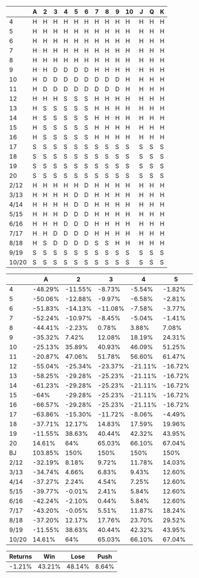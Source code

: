 |       | A   | 2   | 3   | 4   | 5   | 6   | 7   | 8   | 9   | 10  | J   | Q   | K   |
| ----- | --- | --- | --- | --- | --- | --- | --- | --- | --- | --- | --- | --- | --- |
| 4     | H   | H   | H   | H   | H   | H   | H   | H   | H   | H   | H   | H   | H   |
| 5     | H   | H   | H   | H   | H   | H   | H   | H   | H   | H   | H   | H   | H   |
| 6     | H   | H   | H   | H   | H   | H   | H   | H   | H   | H   | H   | H   | H   |
| 7     | H   | H   | H   | H   | H   | H   | H   | H   | H   | H   | H   | H   | H   |
| 8     | H   | H   | H   | H   | H   | H   | H   | H   | H   | H   | H   | H   | H   |
| 9     | H   | H   | D   | D   | D   | D   | H   | H   | H   | H   | H   | H   | H   |
| 10    | H   | D   | D   | D   | D   | D   | D   | D   | D   | H   | H   | H   | H   |
| 11    | H   | D   | D   | D   | D   | D   | D   | D   | D   | H   | H   | H   | H   |
| 12    | H   | H   | H   | S   | S   | S   | H   | H   | H   | H   | H   | H   | H   |
| 13    | H   | S   | S   | S   | S   | S   | H   | H   | H   | H   | H   | H   | H   |
| 14    | H   | S   | S   | S   | S   | S   | H   | H   | H   | H   | H   | H   | H   |
| 15    | H   | S   | S   | S   | S   | S   | H   | H   | H   | H   | H   | H   | H   |
| 16    | H   | S   | S   | S   | S   | S   | H   | H   | H   | H   | H   | H   | H   |
| 17    | S   | S   | S   | S   | S   | S   | S   | S   | S   | S   | S   | S   | S   |
| 18    | S   | S   | S   | S   | S   | S   | S   | S   | S   | S   | S   | S   | S   |
| 19    | S   | S   | S   | S   | S   | S   | S   | S   | S   | S   | S   | S   | S   |
| 20    | S   | S   | S   | S   | S   | S   | S   | S   | S   | S   | S   | S   | S   |
| 2/12  | H   | H   | H   | H   | H   | D   | H   | H   | H   | H   | H   | H   | H   |
| 3/13  | H   | H   | H   | H   | D   | D   | H   | H   | H   | H   | H   | H   | H   |
| 4/14  | H   | H   | H   | H   | D   | D   | H   | H   | H   | H   | H   | H   | H   |
| 5/15  | H   | H   | H   | D   | D   | D   | H   | H   | H   | H   | H   | H   | H   |
| 6/16  | H   | H   | H   | D   | D   | D   | H   | H   | H   | H   | H   | H   | H   |
| 7/17  | H   | H   | D   | D   | D   | D   | H   | H   | H   | H   | H   | H   | H   |
| 8/18  | H   | S   | D   | D   | D   | D   | S   | S   | H   | H   | H   | H   | H   |
| 9/19  | S   | S   | S   | S   | S   | S   | S   | S   | S   | S   | S   | S   | S   |
| 10/20 | S   | S   | S   | S   | S   | S   | S   | S   | S   | S   | S   | S   | S   |

|       | A       | 2       | 3       | 4       | 5       | 6       | 7       | 8       | 9       | 10      | J       | Q       | K       |
| ----- | ------- | ------- | ------- | ------- | ------- | ------- | ------- | ------- | ------- | ------- | ------- | ------- | ------- |
| 4     | -48.29% | -11.55% | -8.73%  | -5.54%  | -1.82%  | 0.51%   | -10.02% | -17.01% | -24.94% | -34.39% | -34.39% | -34.39% | -34.39% |
| 5     | -50.06% | -12.88% | -9.97%  | -6.58%  | -2.81%  | -0.55%  | -13.06% | -19.81% | -27.48% | -36.62% | -36.62% | -36.62% | -36.62% |
| 6     | -51.83% | -14.13% | -11.08% | -7.58%  | -3.77%  | -1.59%  | -16.23% | -22.66% | -30.03% | -38.87% | -38.87% | -38.87% | -38.87% |
| 7     | -52.24% | -10.97% | -8.45%  | -5.04%  | -1.41%  | 1.92%   | -7.85%  | -21.93% | -29.25% | -37.14% | -37.14% | -37.14% | -37.14% |
| 8     | -44.41% | -2.23%  | 0.78%   | 3.88%   | 7.08%   | 11.50%  | 7.29%   | -6.83%  | -21.70% | -30.71% | -30.71% | -30.71% | -30.71% |
| 9     | -35.32% | 7.42%   | 12.08%  | 18.19%  | 24.31%  | 31.71%  | 16.72%  | 9.42%   | -5.56%  | -21.81% | -21.81% | -21.81% | -21.81% |
| 10    | -25.13% | 35.89%  | 40.93%  | 46.09%  | 51.25%  | 57.56%  | 39.24%  | 28.66%  | 14.43%  | -5.36%  | -5.36%  | -5.36%  | -5.36%  |
| 11    | -20.87% | 47.06%  | 51.78%  | 56.60%  | 61.47%  | 66.74%  | 46.29%  | 35.07%  | 22.78%  | 3.34%   | 3.34%   | 3.34%   | 3.34%   |
| 12    | -55.04% | -25.34% | -23.37% | -21.11% | -16.72% | -15.37% | -21.28% | -27.16% | -34%    | -42.87% | -42.87% | -42.87% | -42.87% |
| 13    | -58.25% | -29.28% | -25.23% | -21.11% | -16.72% | -15.37% | -26.91% | -32.36% | -38.72% | -46.95% | -46.95% | -46.95% | -46.95% |
| 14    | -61.23% | -29.28% | -25.23% | -21.11% | -16.72% | -15.37% | -32.13% | -37.19% | -43.09% | -50.74% | -50.74% | -50.74% | -50.74% |
| 15    | -64%    | -29.28% | -25.23% | -21.11% | -16.72% | -15.37% | -36.98% | -41.68% | -47.16% | -54.25% | -54.25% | -54.25% | -54.25% |
| 16    | -66.57% | -29.28% | -25.23% | -21.11% | -16.72% | -15.37% | -41.48% | -45.84% | -50.93% | -57.52% | -57.52% | -57.52% | -57.52% |
| 17    | -63.86% | -15.30% | -11.72% | -8.06%  | -4.49%  | 1.17%   | -10.68% | -38.20% | -42.32% | -46.44% | -46.44% | -46.44% | -46.44% |
| 18    | -37.71% | 12.17%  | 14.83%  | 17.59%  | 19.96%  | 28.34%  | 39.96%  | 10.60%  | -18.32% | -24.15% | -24.15% | -24.15% | -24.15% |
| 19    | -11.55% | 38.63%  | 40.44%  | 42.32%  | 43.95%  | 49.60%  | 61.60%  | 59.39%  | 28.76%  | -1.87%  | -1.87%  | -1.87%  | -1.87%  |
| 20    | 14.61%  | 64%     | 65.03%  | 66.10%  | 67.04%  | 70.40%  | 77.32%  | 79.18%  | 75.84%  | 43.50%  | 43.50%  | 43.50%  | 43.50%  |
| BJ    | 103.85% | 150%    | 150%    | 150%    | 150%    | 150%    | 150%    | 150%    | 150%    | 138.46% | 138.46% | 138.46% | 138.46% |
| 2/12  | -32.19% | 8.18%   | 9.72%   | 11.78%  | 14.03%  | 17.97%  | 16.55%  | 9.51%   | 0.01%   | -14.15% | -14.15% | -14.15% | -14.15% |
| 3/13  | -34.74% | 4.66%   | 6.83%   | 9.43%   | 12.60%  | 17.97%  | 12.24%  | 5.41%   | -3.77%  | -17.37% | -17.37% | -17.37% | -17.37% |
| 4/14  | -37.27% | 2.24%   | 4.54%   | 7.25%   | 12.60%  | 17.97%  | 7.95%   | 1.33%   | -7.52%  | -20.57% | -20.57% | -20.57% | -20.57% |
| 5/15  | -39.77% | -0.01%  | 2.41%   | 5.84%   | 12.60%  | 17.97%  | 3.70%   | -2.71%  | -11.22% | -23.73% | -23.73% | -23.73% | -23.73% |
| 6/16  | -42.24% | -2.10%  | 0.44%   | 5.84%   | 12.60%  | 17.97%  | -0.49%  | -6.68%  | -14.86% | -26.84% | -26.84% | -26.84% | -26.84% |
| 7/17  | -43.20% | -0.05%  | 5.51%   | 11.87%  | 18.24%  | 25.61%  | 5.38%   | -7.29%  | -14.98% | -25.86% | -25.86% | -25.86% | -25.86% |
| 8/18  | -37.20% | 12.17%  | 17.76%  | 23.70%  | 29.52%  | 38.15%  | 39.96%  | 10.60%  | -10.07% | -20.97% | -20.97% | -20.97% | -20.97% |
| 9/19  | -11.55% | 38.63%  | 40.44%  | 42.32%  | 43.95%  | 49.60%  | 61.60%  | 59.39%  | 28.76%  | -1.87%  | -1.87%  | -1.87%  | -1.87%  |
| 10/20 | 14.61%  | 64%     | 65.03%  | 66.10%  | 67.04%  | 70.40%  | 77.32%  | 79.18%  | 75.84%  | 43.50%  | 43.50%  | 43.50%  | 43.50%  |

| Returns | Win    | Lose   | Push  |
| ------- | ------ | ------ | ----- |
| -1.21%  | 43.21% | 48.14% | 8.64% |
